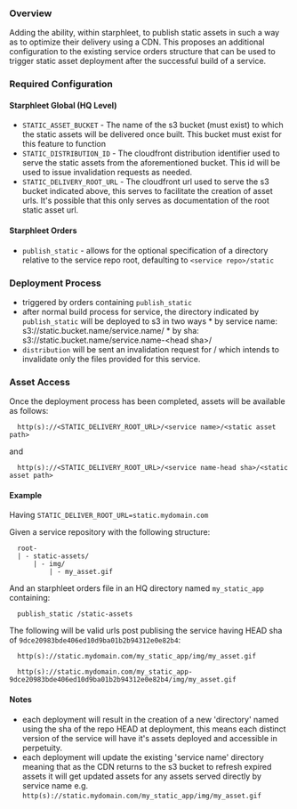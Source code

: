 ### Overview

Adding the ability, within starphleet, to publish static assets in such a way as to 
optimize their delivery using a CDN. This proposes an additional configuration to the
existing service orders structure that can be used to trigger static asset deployment
after the successful build of a service.

### Required Configuration

#### Starphleet Global (HQ Level)
* `STATIC_ASSET_BUCKET` - The name of the s3 bucket (must exist) to which the static assets
  will be delivered once built. This bucket must exist for this feature to function
* `STATIC_DISTRIBUTION_ID` - The cloudfront distribution identifier used to serve the static
  assets from the aforementioned bucket.  This id will be used to issue invalidation requests
  as needed.
* `STATIC_DELIVERY_ROOT_URL` - The cloudfront url used to serve the s3 bucket indicated above,
  this serves to facilitate the creation of asset urls. It's possible that this only serves
  as documentation of the root static asset url.

#### Starphleet Orders
* `publish_static` - allows for the optional specification of a directory relative to the
  service repo root, defaulting to `<service repo>/static`


### Deployment Process
* triggered by orders containing `publish_static` 
* after normal build process for service, the directory indicated by `publish_static`
  will be deployed to s3 in two ways
      * by service name: s3://static.bucket.name/service.name/
      * by sha: s3://static.bucket.name/service.name-\<head sha\>/
* `distribution` will be sent an invalidation request for /<service name> which 
  intends to invalidate only the files provided for this service.

### Asset Access
Once the deployment process has been completed, assets will be available as follows:

      http(s)://<STATIC_DELIVERY_ROOT_URL>/<service name>/<static asset path>

and

      http(s)://<STATIC_DELIVERY_ROOT_URL>/<service name-head sha>/<static asset path>


#### Example

Having `STATIC_DELIVER_ROOT_URL=static.mydomain.com`

Given a service repository with the following structure:

      root-
      | - static-assets/
          | - img/
              | - my_asset.gif

And an starphleet orders file in an HQ directory named `my_static_app` containing:

      publish_static /static-assets

The following will be valid urls post publising the service having HEAD sha of
`9dce20983bde406ed10d9ba01b2b94312e0e82b4`:

      http(s)://static.mydomain.com/my_static_app/img/my_asset.gif

      http(s)://static.mydomain.com/my_static_app-9dce20983bde406ed10d9ba01b2b94312e0e82b4/img/my_asset.gif

#### Notes

* each deployment will result in the creation of a new 'directory' named using the
  sha of the repo HEAD at deployment, this means each distinct version of the
  service will have it's assets deployed and accessible in perpetuity.
* each deployment will update the existing 'service name' directory meaning that
  as the CDN returns to the s3 bucket to refresh expired assets it will get updated
  assets for any assets served directly by service name e.g. `http(s)://static.mydomain.com/my_static_app/img/my_asset.gif`
